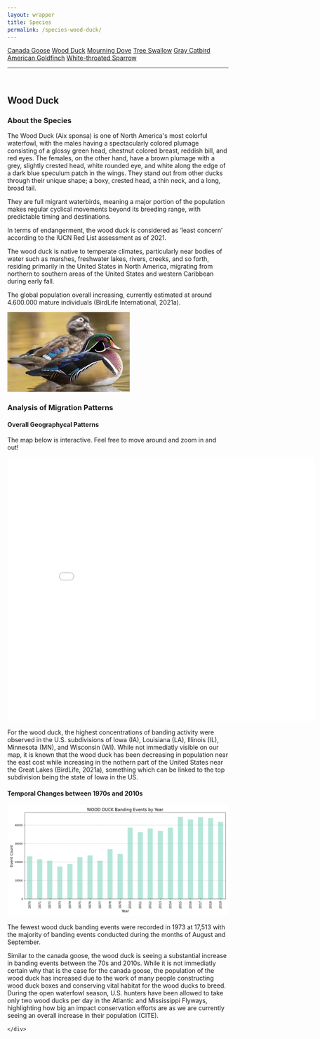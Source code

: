 ```yaml
---
layout: wrapper
title: Species
permalink: /species-wood-duck/
---
```

<div class="flex">
    <a href="/species/" class="button">Canada Goose</a>
    <a href="/species-wood-duck/" class="button">Wood Duck</a>
    <a href="/species-mourning-dove/" class="button">Mourning Dove</a>
    <a href="/species-tree-swallow/" class="button">Tree Swallow</a>
    <a href="/species-gray-catbird/" class="button">Gray Catbird</a>
    <a href="/species-american-goldfinch/" class="button">American Goldfinch</a>
    <a href="/species-white-throated-sparrow/" class="button">White-throated Sparrow</a>
</div>
<hr>
<br>
<h2>Wood Duck</h2>
<div>
    <h3>About the Species</h3>
    <div>
      <p>The Wood Duck (<span class="italic">Aix sponsa</span>) is one of North America's most colorful waterfowl, with the males having a spectacularly colored plumage consisting of a glossy green head, chestnut colored breast, reddish bill, and red eyes. The females, on the other hand, have a brown plumage with a grey, slightly crested head, white rounded eye, and white along the edge of a dark blue speculum patch in the wings. They stand out from other ducks through their unique shape; a boxy, crested head, a thin neck, and a long, broad tail.</p>
      <p>They are full migrant waterbirds, meaning a major portion of the population makes regular cyclical movements beyond its breeding range, with predictable timing and destinations.</p>
      <p>In terms of endangerment, the wood duck is considered as ‘least concern’ according to the IUCN Red List assessment as of 2021.</p>
      <p>The wood duck is native to temperate climates, particularly near bodies of water such as marshes, freshwater lakes, rivers, creeks, and so forth, residing primarily in the United States in North America, migrating from northern to southern areas of the United States and western Caribbean during early fall.</p>
      <p>The global population overall increasing, currently estimated at around 4.600.000 mature individuals (BirdLife International, 2021a).</p>
      <img src="/figures/wood-duck.jpeg" alt="https://abcbirds.org/bird/wood-duck/" class="image">
    </div>
</div>

<div>
    <h3>Analysis of Migration Patterns</h3>
    <div>
        <h4>Overall Geographycal Patterns</h4>
        <p class="italic">The map below is interactive. Feel free to move around and zoom in and out!</p>
        <iframe src="/assets/species-geo-maps/WOOD_DUCK_banding_map_with_geojson_us_ca.html" width="700" height="600" frameborder="0"></iframe>
        <p> For the wood duck, the highest concentrations of banding activity were observed in the U.S. subdivisions of Iowa (IA), Louisiana (LA), Illinois (IL), Minnesota (MN), and Wisconsin (WI). While not immediatly visible on our map, it is known that the wood duck has been decreasing in population near the east cost while increasing in the nothern part of the United States near the Great Lakes (BirdLife, 2021a), something which can be linked to the top subdivision being the state of Iowa in the US.</p>
    </div>
    <div>
        <h4>Temporal Changes between 1970s and 2010s</h4>
        <img src="/figures/species-banding/wood_duck_banding_by_year.png" alt="wood_duck_banding_by_year"  class="graph-img">
        <br>
        <p>The fewest wood duck banding events were recorded in 1973 at 17,513 with the majority of banding events conducted during the months of August and September.</p>
        <p>Similar to the canada goose, the wood duck is seeing a substantial increase in banding events between the 70s and 2010s. While it is not immediatly certain why that is the case for the canada goose, the population of the wood duck has increased due to the work of many people constructing wood duck boxes and conserving vital habitat for the wood ducks to breed. During the open waterfowl season, U.S. hunters have been allowed to take only two wood ducks per day in the Atlantic and Mississippi Flyways, highlighting how big an impact conservation efforts are as we are currently seeing an overall increase in their population (CITE).</p>

    </div>
</div>